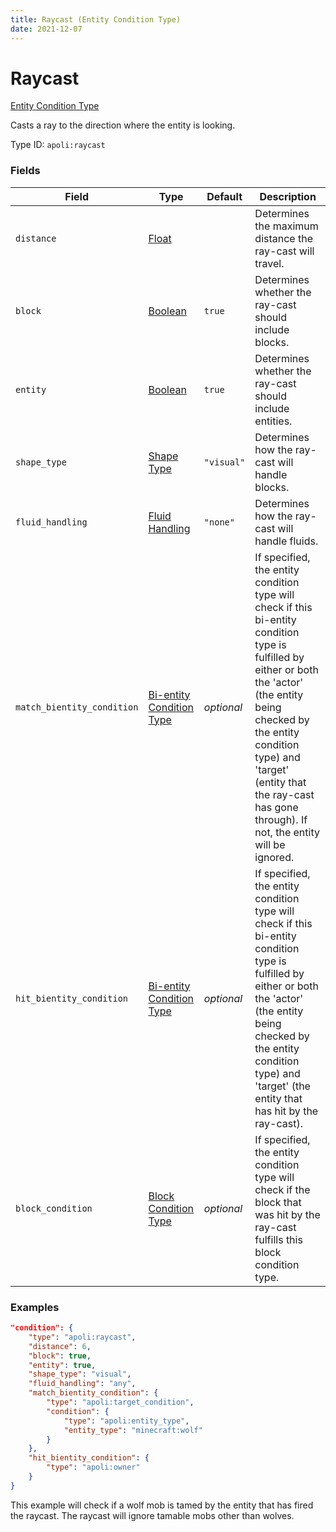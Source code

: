 ```yaml
---
title: Raycast (Entity Condition Type)
date: 2021-12-07
---
```


# Raycast

[Entity Condition Type](../entity_condition_types.md)

Casts a ray to the direction where the entity is looking.

Type ID: `apoli:raycast`


### Fields

Field | Type | Default | Description
------|------|---------|------------
`distance` | [Float](../data_types/float.md) | | Determines the maximum distance the ray-cast will travel.
`block` | [Boolean](../data_types/boolean.md) | `true` | Determines whether the ray-cast should include blocks.
`entity` | [Boolean](../data_types/boolean.md) | `true` | Determines whether the ray-cast should include entities.
`shape_type` | [Shape Type](../data_types/shape_type.md) | `"visual"` | Determines how the ray-cast will handle blocks.
`fluid_handling` | [Fluid Handling](../data_types/fluid_handling.md) | `"none"` | Determines how the ray-cast will handle fluids.
`match_bientity_condition` | [Bi-entity Condition Type](../bientity_condition_types.md) | _optional_ | If specified, the entity condition type will check if this bi-entity condition type is fulfilled by either or both the 'actor' (the entity being checked by the entity condition type) and 'target' (entity that the ray-cast has gone through). If not, the entity will be ignored.
`hit_bientity_condition` | [Bi-entity Condition Type](../bientity_condition_types.md) | _optional_ | If specified, the entity condition type will check if this bi-entity condition type is fulfilled by either or both the 'actor' (the entity being checked by the entity condition type) and 'target' (the entity that has hit by the ray-cast).
`block_condition` | [Block Condition Type](../block_condition_types.md) | _optional_ | If specified, the entity condition type will check if the block that was hit by the ray-cast fulfills this block condition type.


### Examples

```json
"condition": {
    "type": "apoli:raycast",
    "distance": 6,
    "block": true,
    "entity": true,
    "shape_type": "visual",
    "fluid_handling": "any",
    "match_bientity_condition": {
        "type": "apoli:target_condition",
        "condition": {
            "type": "apoli:entity_type",
            "entity_type": "minecraft:wolf"
        }
    },
    "hit_bientity_condition": {
        "type": "apoli:owner"
    }
}
```

This example will check if a wolf mob is tamed by the entity that has fired the raycast. The raycast will ignore tamable mobs other than wolves.
